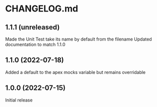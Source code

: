 # CHANGELOG.md

## 1.1.1 (unreleased)

Made the Unit Test take its name by default from the filename
Updated documentation to match 1.1.0

## 1.1.0 (2022-07-18)

Added a default to the apex mocks variable but remains overridable

## 1.0.0 (2022-07-15)

Initial release